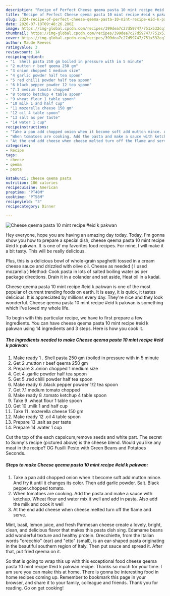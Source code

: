 ```yaml
---
description: "Recipe of Perfect Cheese qeema pasta 10 mint recipe #eid k pakwan"
title: "Recipe of Perfect Cheese qeema pasta 10 mint recipe #eid k pakwan"
slug: 2324-recipe-of-perfect-cheese-qeema-pasta-10-mint-recipe-eid-k-pakwan
date: 2020-07-18T09:48:26.200Z
image: https://img-global.cpcdn.com/recipes/399dea7c27d59747/751x532cq70/cheese-qeema-pasta-10-mint-recipe-eid-k-pakwan-recipe-main-photo.jpg
thumbnail: https://img-global.cpcdn.com/recipes/399dea7c27d59747/751x532cq70/cheese-qeema-pasta-10-mint-recipe-eid-k-pakwan-recipe-main-photo.jpg
cover: https://img-global.cpcdn.com/recipes/399dea7c27d59747/751x532cq70/cheese-qeema-pasta-10-mint-recipe-eid-k-pakwan-recipe-main-photo.jpg
author: Maude Reeves
ratingvalue: 3
reviewcount: 14
recipeingredient:
- "1  Shell pasta 250 gm boiled in pressure with in 5 minute"
- "2 mutton r beef qeema 250 gm"
- "3 onion chopped 1 medium size"
- "4 garlic powder half tea spoon"
- "5 red chilli powder half tea spoon"
- "6 black pepper powder 12 tea spoon"
- "7.1 medium tomato chopped"
- "8 tomato ketchup 4 table spoon"
- "9 wheat flour 1 table spoon"
- "10 milk 1 and half cup"
- "11 mozerella cheese 150 gm"
- "12 oil 4 table spoon"
- "13 salt as per taste"
- "14 water 1 cup"
recipeinstructions:
- "Take a pan add chopped onion when it become soft add mutton mince. And fry it until it changes its color. Then add garlic powder. Salt. Black pepper.chopped tomato."
- "When tomatoes are cooking. Add the pasta and make a sauce with ketchup. Wheat flour and water mix it well and add in pasta. Also add the milk and cook it well"
- "At the end add cheese when cheese melted turn off the flame and serve."
categories:
- Recipe
tags:
- cheese
- qeema
- pasta

katakunci: cheese qeema pasta 
nutrition: 186 calories
recipecuisine: American
preptime: "PT40M"
cooktime: "PT58M"
recipeyield: "3"
recipecategory: Dinner

---
```



![Cheese qeema pasta 10 mint recipe #eid k pakwan](https://img-global.cpcdn.com/recipes/399dea7c27d59747/751x532cq70/cheese-qeema-pasta-10-mint-recipe-eid-k-pakwan-recipe-main-photo.jpg)

Hey everyone, hope you are having an amazing day today. Today, I'm gonna show you how to prepare a special dish, cheese qeema pasta 10 mint recipe #eid k pakwan. It is one of my favorites food recipes. For mine, I will make it a bit tasty. This will be really delicious.

Plus, this is a delicious bowl of whole-grain spaghetti tossed in a cream cheese sauce and drizzled with olive oil. Cheese as needed ( I used mozarella ) Method: Cook pasta in lots of salted boiling water as per package directions. Drain it in a colander and set aside, Heat oil in a kadai.

Cheese qeema pasta 10 mint recipe #eid k pakwan is one of the most popular of current trending foods on earth. It is easy, it is quick, it tastes delicious. It is appreciated by millions every day. They're nice and they look wonderful. Cheese qeema pasta 10 mint recipe #eid k pakwan is something which I've loved my whole life.


To begin with this particular recipe, we have to first prepare a few ingredients. You can have cheese qeema pasta 10 mint recipe #eid k pakwan using 14 ingredients and 3 steps. Here is how you cook it.

<!--inarticleads1-->

##### The ingredients needed to make Cheese qeema pasta 10 mint recipe #eid k pakwan:

1. Make ready 1 . Shell pasta 250 gm (boiled in pressure with in 5 minute
1. Get 2 .mutton r beef qeema 250 gm
1. Prepare 3 .onion chopped 1 medium size
1. Get 4 .garlic powder half tea spoon
1. Get 5 .red chilli powder half tea spoon
1. Make ready 6 .black pepper powder 1/2 tea spoon
1. Get 7.1 medium tomato chopped
1. Make ready 8 .tomato ketchup 4 table spoon
1. Take 9 .wheat flour 1 table spoon
1. Get 10 .milk 1 and half cup
1. Take 11 .mozerella cheese 150 gm
1. Make ready 12 .oil 4 table spoon
1. Prepare 13 .salt as per taste
1. Prepare 14 .water 1 cup


Cut the top of the each capsicum,remove seeds and white part. The secret to Sunny&#39;s recipe (pictured above) is the cheese blend. Would you like any meat in the recipe? OG Fusilli Pesto with Green Beans and Potatoes Seconds. 

<!--inarticleads2-->

##### Steps to make Cheese qeema pasta 10 mint recipe #eid k pakwan:

1. Take a pan add chopped onion when it become soft add mutton mince. And fry it until it changes its color. Then add garlic powder. Salt. Black pepper.chopped tomato.
1. When tomatoes are cooking. Add the pasta and make a sauce with ketchup. Wheat flour and water mix it well and add in pasta. Also add the milk and cook it well
1. At the end add cheese when cheese melted turn off the flame and serve.


Mint, basil, lemon juice, and fresh Parmesan cheese create a lovely, bright, clean, and delicious flavor that makes this pasta dish sing. Edamame beans add wonderful texture and healthy protein. Orecchiette, from the Italian words &#34;orecchio&#34; (ear) and &#34;etto&#34; (small), is an ear-shaped pasta originating in the beautiful southern region of Italy. Then put sauce and spread it. After that, put fried qeema on it. 

So that is going to wrap this up with this exceptional food cheese qeema pasta 10 mint recipe #eid k pakwan recipe. Thanks so much for your time. I am sure you can make this at home. There is gonna be interesting food in home recipes coming up. Remember to bookmark this page in your browser, and share it to your family, colleague and friends. Thank you for reading. Go on get cooking!
